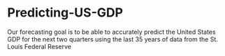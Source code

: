 # Predicting-US-GDP
Our forecasting goal is to be able to accurately predict the United States GDP for the next two quarters using the last 35 years of data from the St. Louis Federal Reserve
